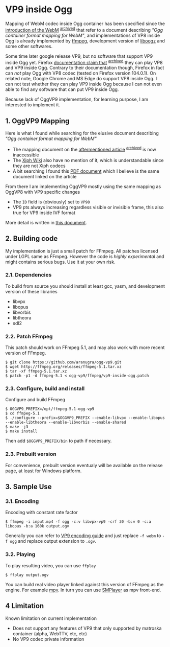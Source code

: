 # VP9 inside OggMapping of WebM codec inside Ogg container has been specified sincethe [introduction of the WebM][1] <sup>[archived][9]</sup> that refer to a document describing _"Ogg container format mapping for WebM"_, and implementationsof VP8 inside Ogg is already implemented by [ffmpeg][3],development version of [liboogz][4] and some other softwares.Some time later google release VP9, but no software that support VP9 inside Ogg yet.Firefox [documentation claim that][5] <sup>[archived][8]</sup> they can play VP8 and VP9 inside Ogg.Contrary to their documentation though, Firefox in fact can *not* play Ogg with VP8 codec(tested on Firefox version 104.0.1). On related note, Google Chrome and MS Edge dosupport VP8 inside Ogg. I can not test whether they can play VP9 inside Ogg because I can not even able to find any software that can put VP9 inside Ogg.Because lack of OggVP9 implementation, for learning purpose, I am interested to implement it.## 1. OggVP9 MappingHere is what I found while searching for the elusive document describing  _"Ogg container format mapping for WebM"_- The mapping document on the [aftermentioned article][1] <sup>[archived][9]</sup> is now inaccessible- The [Xiph Wiki][6] also have no mention of it, which is understandable since they are not Xiph codecs- A bit searching I found this [PDF document][2] which I believe is the same document linked on the articleFrom there I am implementing OggVP9 mostly using the same mapping as OggVP8 with VP9 specific changes- The `ID` field is (obviously) set to `VP90`- VP9 pts always increasing regardless visible or invisible frame, this also true for VP9 inside IVF formatMore detail is written in [this document](OggVP9.md).## 2. Building codeMy implementation is just a small patch for FFmpeg. All patches licensed under LGPL same as FFmpeg.However the code is _highly experimental_ and might contains serious bugs. Use it at your own risk.### 2.1. DependenciesTo build from source you should install at least gcc, yasm, and development version of these libraries- libvpx- libopus- libvorbis- libtheora- sdl2### 2.2. Patch FFmpegThis patch should work on FFmpeg 5.1, and may also work with more recent version of FFmpeg.    $ git clone https://github.com/aranugra/ogg-vp9.git    $ wget http://ffmpeg.org/releases/ffmpeg-5.1.tar.xz    $ tar -xf ffmpeg-5.1.tar.xz    $ patch -p1 -d ffmpeg-5.1 < ogg-vp9/ffmpeg/vp9-inside-ogg.patch### 2.3. Configure, build and installConfigure and build FFmpeg    $ OGGVP9_PREFIX=/opt/ffmpeg-5.1-ogg-vp9    $ cd ffmpeg-5.1    $ ./configure --prefix=$OGGVP9_PREFIX --enable-libvpx --enable-libopus --enable-libtheora --enable-libvorbis --enable-shared    $ make -j3    $ make installThen add `$OGGVP9_PREFIX/bin` to path if necessary.### 2.3. Prebuilt versionFor convenience, prebuilt version eventualy will be available on the release page, at least for Windows platform.## 3. Sample Use### 3.1. EncodingEncoding with constant rate factor    $ ffmpeg -i input.mp4 -f ogg -c:v libvpx-vp9 -crf 30 -b:v 0 -c:a libopus -b:a 160k output.ogvGenerally you can refer to [VP9 encoding guide][7] and just replace`-f webm` to `-f ogg` and replace output extension to `.ogv`.### 3.2. PlayingTo play resulting video, you can use `ffplay`    $ ffplay output.ogvYou can build real video player linked against this version of FFmpeg as the engine.For example [mpv][10]. In turn you can use [SMPlayer][11] as mpv front-end.## 4 LimitationKnown limitation on current implementation- Does not support any features of VP9 that only supported by matroska container (alpha, WebTTV, etc, etc)- No VP9 codec private information[1]: https://blogs.gnome.org/uraeus/2010/05/19/webm-and-gstreamer/[2]: https://people.freedesktop.org/~slomo/ogg-vp8/ogg-vp8.pdf[3]: https://ffmpeg.org[4]: https://gitlab.xiph.org/xiph/liboggz[5]: https://developer.mozilla.org/en-US/docs/Web/Media/Formats/Containers[6]: https://wiki.xiph.org/Ogg[7]: https://trac.ffmpeg.org/wiki/Encode/VP9[8]: http://web.archive.org/web/20220830180037/https://developer.mozilla.org/en-US/docs/Web/Media/Formats/Containers[9]: http://web.archive.org/web/20211026055813/https://blogs.gnome.org/uraeus/2010/05/19/webm-and-gstreamer/[10]: https://github.com/mpv-player/mpv[11]: https://github.com/smplayer-dev/smplayer